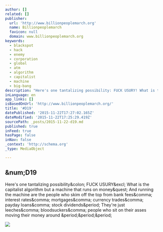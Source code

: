 ```yaml
---
author: []
related: []
publisher:
  url: 'http://www.billionpeoplemarch.org'
  name: Billionpeoplemarch
  favicon: null
  domain: www.billionpeoplemarch.org
keywords:
  - blackspot
  - hack
  - enemy
  - corporation
  - global
  - atm
  - algorithm
  - capitalist
  - machine
  - big-bang
description: "Here's one tantalizing possibility: FUCK USURY! What is the capitalist algorithm but a machine that runs on money? And running the machine are the people who skim off the top from bank fees, interest rates, mortgages, currency trades, payday loans, stock dividends. They're just leeches, bloodsuckers, people who sit on their asses moving their money around ..."
inLanguage: en
app_links: []
isBasedOnUrl: 'http://www.billionpeoplemarch.org/'
title: '#D19'
datePublished: '2015-11-22T17:27:02.165Z'
dateModified: '2015-11-22T17:25:29.419Z'
sourcePath: _posts/2015-11-22-d19.md
published: true
inFeed: true
hasPage: false
inNav: false
_context: 'http://schema.org'
_type: MediaObject

---
```

<article style=""><h1>&amp;num;D19</h1><p>Here's one tantalizing possibility&amp;colon; FUCK USURY&amp;excl; What is the capitalist algorithm but a machine that runs on money&amp;quest; And running the machine are the people who skim off the top from bank fees&amp;comma; interest rates&amp;comma; mortgages&amp;comma; currency trades&amp;comma; payday loans&amp;comma; stock dividends&amp;period; They're just leeches&amp;comma; bloodsuckers&amp;comma; people who sit on their asses moving their money around &amp;period;&amp;period;&amp;period;</p><img src="http://www.billionpeoplemarch.org/wp-content/uploads/2015/11/BillionPeopleMarch_Poster.jpg" /></article>